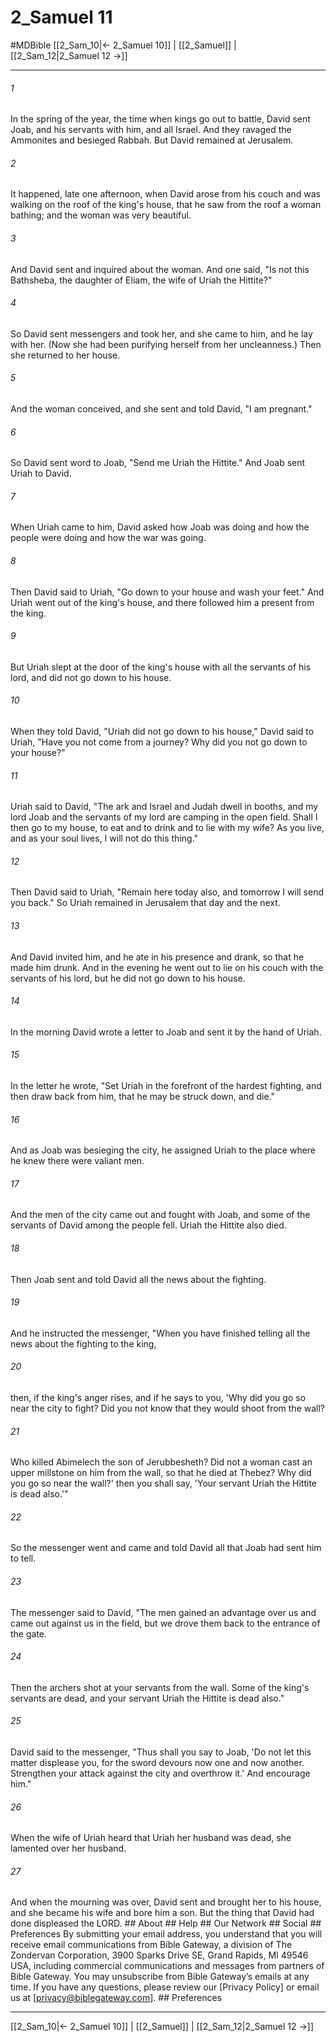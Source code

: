 # 2_Samuel 11
#MDBible
[[2_Sam_10|← 2_Samuel 10]] | [[2_Samuel]] | [[2_Sam_12|2_Samuel 12 →]]

***






###### 1 


In the spring of the year, the time when kings go out to battle, David sent Joab, and his servants with him, and all Israel. And they ravaged the Ammonites and besieged Rabbah. But David remained at Jerusalem. 





###### 2 


It happened, late one afternoon, when David arose from his couch and was walking on the roof of the king's house, that he saw from the roof a woman bathing; and the woman was very beautiful. 





###### 3 


And David sent and inquired about the woman. And one said, "Is not this Bathsheba, the daughter of Eliam, the wife of Uriah the Hittite?" 





###### 4 


So David sent messengers and took her, and she came to him, and he lay with her. (Now she had been purifying herself from her uncleanness.) Then she returned to her house. 





###### 5 


And the woman conceived, and she sent and told David, "I am pregnant." 





###### 6 


So David sent word to Joab, "Send me Uriah the Hittite." And Joab sent Uriah to David. 





###### 7 


When Uriah came to him, David asked how Joab was doing and how the people were doing and how the war was going. 





###### 8 


Then David said to Uriah, "Go down to your house and wash your feet." And Uriah went out of the king's house, and there followed him a present from the king. 





###### 9 


But Uriah slept at the door of the king's house with all the servants of his lord, and did not go down to his house. 





###### 10 


When they told David, "Uriah did not go down to his house," David said to Uriah, "Have you not come from a journey? Why did you not go down to your house?" 





###### 11 


Uriah said to David, "The ark and Israel and Judah dwell in booths, and my lord Joab and the servants of my lord are camping in the open field. Shall I then go to my house, to eat and to drink and to lie with my wife? As you live, and as your soul lives, I will not do this thing." 





###### 12 


Then David said to Uriah, "Remain here today also, and tomorrow I will send you back." So Uriah remained in Jerusalem that day and the next. 





###### 13 


And David invited him, and he ate in his presence and drank, so that he made him drunk. And in the evening he went out to lie on his couch with the servants of his lord, but he did not go down to his house. 





###### 14 


In the morning David wrote a letter to Joab and sent it by the hand of Uriah. 





###### 15 


In the letter he wrote, "Set Uriah in the forefront of the hardest fighting, and then draw back from him, that he may be struck down, and die." 





###### 16 


And as Joab was besieging the city, he assigned Uriah to the place where he knew there were valiant men. 





###### 17 


And the men of the city came out and fought with Joab, and some of the servants of David among the people fell. Uriah the Hittite also died. 





###### 18 


Then Joab sent and told David all the news about the fighting. 





###### 19 


And he instructed the messenger, "When you have finished telling all the news about the fighting to the king, 





###### 20 


then, if the king's anger rises, and if he says to you, 'Why did you go so near the city to fight? Did you not know that they would shoot from the wall? 





###### 21 


Who killed Abimelech the son of Jerubbesheth? Did not a woman cast an upper millstone on him from the wall, so that he died at Thebez? Why did you go so near the wall?' then you shall say, 'Your servant Uriah the Hittite is dead also.'" 





###### 22 


So the messenger went and came and told David all that Joab had sent him to tell. 





###### 23 


The messenger said to David, "The men gained an advantage over us and came out against us in the field, but we drove them back to the entrance of the gate. 





###### 24 


Then the archers shot at your servants from the wall. Some of the king's servants are dead, and your servant Uriah the Hittite is dead also." 





###### 25 


David said to the messenger, "Thus shall you say to Joab, 'Do not let this matter displease you, for the sword devours now one and now another. Strengthen your attack against the city and overthrow it.' And encourage him." 





###### 26 


When the wife of Uriah heard that Uriah her husband was dead, she lamented over her husband. 





###### 27 


And when the mourning was over, David sent and brought her to his house, and she became his wife and bore him a son. But the thing that David had done displeased the LORD. ## About ## Help ## Our Network ## Social ## Preferences By submitting your email address, you understand that you will receive email communications from Bible Gateway, a division of The Zondervan Corporation, 3900 Sparks Drive SE, Grand Rapids, MI 49546 USA, including commercial communications and messages from partners of Bible Gateway. You may unsubscribe from Bible Gateway&rsquo;s emails at any time. If you have any questions, please review our [Privacy Policy] or email us at [privacy@biblegateway.com]. ## Preferences

***

[[2_Sam_10|← 2_Samuel 10]] | [[2_Samuel]] | [[2_Sam_12|2_Samuel 12 →]]
